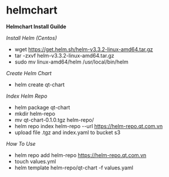 # helmchart

**Helmchart Install Guilde**

*Install Helm (Centos)*
  - wget https://get.helm.sh/helm-v3.3.2-linux-amd64.tar.gz
  - tar -zxvf helm-v3.3.2-linux-amd64.tar.gz
  - sudo mv linux-amd64/helm /usr/local/bin/helm

*Create Helm Chart*
  - helm create qt-chart


*Index Helm Repo*
  - helm package qt-chart
  - mkdir helm-repo
  - mv qt-chart-0.1.0.tgz helm-repo/
  - helm repo index helm-repo --url https://helm-repo.qt.com.vn
  - upload file .tgz and index.yaml to bucket s3


*How To Use*
  - helm repo add helm-repo https://helm-repo.qt.com.vn
  - touch values.yml
  - helm template <service-name> helm-repo/qt-chart -f values.yaml




